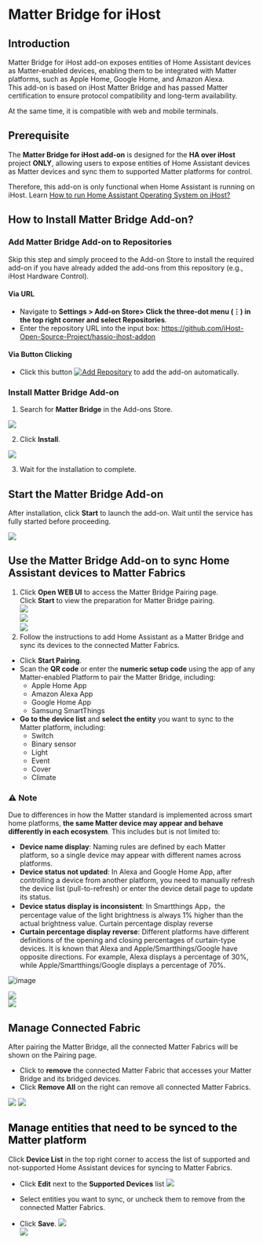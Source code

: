 # Matter Bridge for iHost

## Introduction

Matter Bridge for iHost add-on exposes entities of Home Assistant devices as Matter-enabled devices, enabling them to be integrated with Matter platforms, such as Apple Home, Google Home, and Amazon Alexa.  
This add-on is based on iHost Matter Bridge and has passed Matter certification to ensure protocol compatibility and long-term availability.

At the same time, it is compatible with web and mobile terminals.

## Prerequisite

The **Matter Bridge for iHost add-on** is designed for the **HA over iHost** project **ONLY**, allowing users to expose entities of Home Assistant devices as Matter devices and sync them to supported Matter platforms for control.

Therefore, this add-on is only functional when Home Assistant is running on iHost. Learn [<u>How to run Home Assistant Operating System on iHost?</u>](https://github.com/iHost-Open-Source-Project/ha-operating-system?tab=readme-ov-file#readme)

## How to Install Matter Bridge Add-on?

### Add Matter Bridge Add-on to Repositories

Skip this step and simply proceed to the Add-on Store to install the required add-on if you have already added the add-ons from this repository (e.g., iHost Hardware Control).

#### Via URL

-   Navigate to **Settings > Add-on Store> Click the three-dot menu (⋮) in the top right corner and select Repositories**.
-   Enter the repository URL into the input box: [<u>https://github.com/iHost-Open-Source-Project/hassio-ihost-addon</u>](https://github.com/iHost-Open-Source-Project/hassio-ihost-addon)

#### Via Button Clicking

-   Click this button [![Add Repository](https://my.home-assistant.io/badges/supervisor_add_addon_repository.svg)](https://my.home-assistant.io/redirect/supervisor_add_addon_repository/?repository_url=https%3A%2F%2Fgithub.com%2FiHost-Open-Source-Project%2Fhassio-ihost-addon) to add the add-on automatically.

### Install Matter Bridge Add-on

1. Search for **Matter Bridge** in the Add-ons Store.

![](https://raw.githubusercontent.com/iHost-Open-Source-Project/hassio-ihost-addon/master/hassio-ihost-matter-bridge-addon/images/search.png)

2. Click **Install**.

![](https://raw.githubusercontent.com/iHost-Open-Source-Project/hassio-ihost-addon/master/hassio-ihost-matter-bridge-addon/images/install.png)

3. Wait for the installation to complete.

## Start the Matter Bridge Add-on

After installation, click **Start** to launch the add-on. Wait until the service has fully started before proceeding.

![](https://raw.githubusercontent.com/iHost-Open-Source-Project/hassio-ihost-addon/master/hassio-ihost-matter-bridge-addon/images/start-addon.png)

## Use the Matter Bridge Add-on to sync Home Assistant devices to Matter Fabrics

1. Click **Open WEB UI** to access the Matter Bridge Pairing page.  
   Click **Start** to view the preparation for Matter Bridge pairing.  
   ![](https://raw.githubusercontent.com/iHost-Open-Source-Project/hassio-ihost-addon/master/hassio-ihost-matter-bridge-addon/images/start-1.png)  
   ![](https://raw.githubusercontent.com/iHost-Open-Source-Project/hassio-ihost-addon/master/hassio-ihost-matter-bridge-addon/images/start-2.png)  
   ![](https://raw.githubusercontent.com/iHost-Open-Source-Project/hassio-ihost-addon/master/hassio-ihost-matter-bridge-addon/images/start-3.png)
2. Follow the instructions to add Home Assistant as a Matter Bridge and sync its devices to the connected Matter Fabrics.

-   Click **Start Pairing**.
-   Scan the **QR code** or enter the **numeric setup code** using the app of any Matter-enabled Platform to pair the Matter Bridge, including:
    -   Apple Home App
    -   Amazon Alexa App
    -   Google Home App
    -   Samsung SmartThings
-   **Go to the device list** and **select the entity** you want to sync to the Matter platform, including:
    -   Switch
    -   Binary sensor
    -   Light
    -   Event 
    -   Cover 
    -   Climate

### ⚠️ Note

Due to differences in how the Matter standard is implemented across smart home platforms, **the same Matter device may appear and behave differently in each ecosystem**. This includes but is not limited to:

-   **Device name display**: Naming rules are defined by each Matter platform, so a single device may appear with different names across platforms.
-   **Device status not updated**: In  Alexa and Google Home App, after controlling a device from another platform, you need to manually refresh the device list (pull-to-refresh) or enter the device detail page to update its status.
-   **Device status display is inconsistent**: In  Smartthings App，the percentage value of the light brightness is always 1% higher than the actual brightness value. Curtain percentage display reverse
-   **Curtain percentage display reverse**:  Different platforms have different definitions of the opening and closing percentages of curtain-type devices. It is known that Alexa and Apple/Smartthings/Google have opposite directions. For example, Alexa displays a percentage of 30%, while Apple/Smartthings/Google displays a percentage of 70%.

![image](https://raw.githubusercontent.com/iHost-Open-Source-Project/hassio-ihost-addon/refs/heads/master/hassio-ihost-matter-bridge-addon/images/support-devices.png)

![](https://raw.githubusercontent.com/iHost-Open-Source-Project/hassio-ihost-addon/master/hassio-ihost-matter-bridge-addon/images/qr-code.png)  
![](https://raw.githubusercontent.com/iHost-Open-Source-Project/hassio-ihost-addon/master/hassio-ihost-matter-bridge-addon/images/add-success.png)

## Manage Connected Fabric

After pairing the Matter Bridge, all the connected Matter Fabrics will be shown on the Pairing page.

-   Click to **remove** the connected Matter Fabric that accesses your Matter Bridge and its bridged devices.
-   Click **Remove All** on the right can remove all connected Matter Fabrics.

![](https://raw.githubusercontent.com/iHost-Open-Source-Project/hassio-ihost-addon/master/hassio-ihost-matter-bridge-addon/images/remove-all.png)
![](https://raw.githubusercontent.com/iHost-Open-Source-Project/hassio-ihost-addon/master/hassio-ihost-matter-bridge-addon/images/remove-all-confirm.png)

## **<font style="color:#000000;">Manage entities that need to be synced to the Matter platform</font>**

Click **Device List** in the top right corner to access the list of supported and not-supported Home Assistant devices for syncing to Matter Fabrics.  

-   Click **Edit** next to the **Supported Devices** list
![](https://raw.githubusercontent.com/iHost-Open-Source-Project/hassio-ihost-addon/master/hassio-ihost-matter-bridge-addon/images/device-list-1.png)  


-   Select entities you want to sync, or uncheck them to remove from the connected Matter Fabrics.
-   Click **Save**.
![](https://raw.githubusercontent.com/iHost-Open-Source-Project/hassio-ihost-addon/master/hassio-ihost-matter-bridge-addon/images/device-list-2.png)  
![](https://raw.githubusercontent.com/iHost-Open-Source-Project/hassio-ihost-addon/master/hassio-ihost-matter-bridge-addon/images/device-list-3.png)